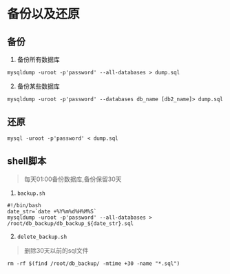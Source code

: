 # 备份以及还原

## 备份

1. 备份所有数据库

```
mysqldump -uroot -p'password' --all-databases > dump.sql

```

2. 备份某些数据库

```
mysqldump -uroot -p'password' --databases db_name [db2_name]> dump.sql
```

## 还原

```
mysql -uroot -p'password' < dump.sql
```

## shell脚本

> 每天01:00备份数据库,备份保留30天

1. `backup.sh`

```
#!/bin/bash
date_str=`date +%Y%m%d%H%M%S`
mysqldump -uroot -p'password' --all-databases > /root/db_backup/db_backup_${date_str}.sql
```

2. `delete_backup.sh`

> 删除30天以前的sql文件

```
rm -rf $(find /root/db_backup/ -mtime +30 -name "*.sql")
```
